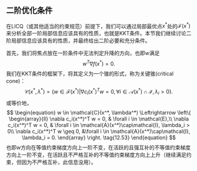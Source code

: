 ## 二阶优化条件

在LICQ（或其他适当的约束规范）前提下，我们可以通过局部最优点$x^*$处的$\mathcal{F}(x^*)$来分析全部一阶局部信息应该具有的性质，也就是KKT条件。本节我们继续讨论二阶局部信息应该具有的性质，并最终给出二阶必要和充分条件。

首先，我们将焦点放在一阶条件中无法判定升降的方向，也即$w$满足
$$
w^T\nabla f(x^*) = 0.
$$
我们在KKT条件的框架下，将其定义为一个锥的形式，称为关键锥(critical cone)：
$$
\mathcal{C}(x^*, \lambda^*) = \left\{w \in \mathcal{F}(x^*) \left|\nabla c_i(x^*)^Tw = 0, \forall i \in \mathcal{A}(x^*)\cap\mathcal{I}, \lambda_i > 0\right.\right\}.
$$
或等价地，
$$
\begin{equation}
w \in \mathcal{C}(x^*, \lambda^*) \Leftrightarrow \left\{
\begin{array}{ll}
\nabla c_i(x^*)^T w = 0, & \forall i \in \mathcal{E},\\
\nabla c_i(x^*)^T w = 0, & \forall i \in \mathcal{A}(x^*)\cap\mathcal{I}, \lambda_i > 0\\
\nabla c_i(x^*)^T w \geq 0, &\forall i \in \mathcal{A}(x^*)\cap\mathcal{I}, \lambda_i = 0.
\end{array}
\right. \tag{12.53}
\end{equation}
$$
也即$w$方向在等值约束梯度方向上一阶不变，在活跃的且强互补的不等值约束梯度方向上一阶不变，在活跃且不严格互补的不等值约束梯度方向上上升（继续满足约束，但因为不严格互补，此信息没用）。

